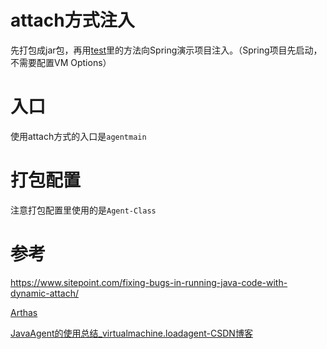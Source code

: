 # attach方式注入

先打包成jar包，再用[test](src/test/java/attach.java)里的方法向Spring演示项目注入。（Spring项目先启动，不需要配置VM Options）

# 入口

使用attach方式的入口是`agentmain`

# 打包配置

注意打包配置里使用的是`Agent-Class`

# 参考

https://www.sitepoint.com/fixing-bugs-in-running-java-code-with-dynamic-attach/

[Arthas](https://github.com/alibaba/arthas/blob/master/core/src/main/java/com/taobao/arthas/core/Arthas.java)

[JavaAgent的使用总结_virtualmachine.loadagent-CSDN博客](https://blog.csdn.net/keeppractice/article/details/124204861)

